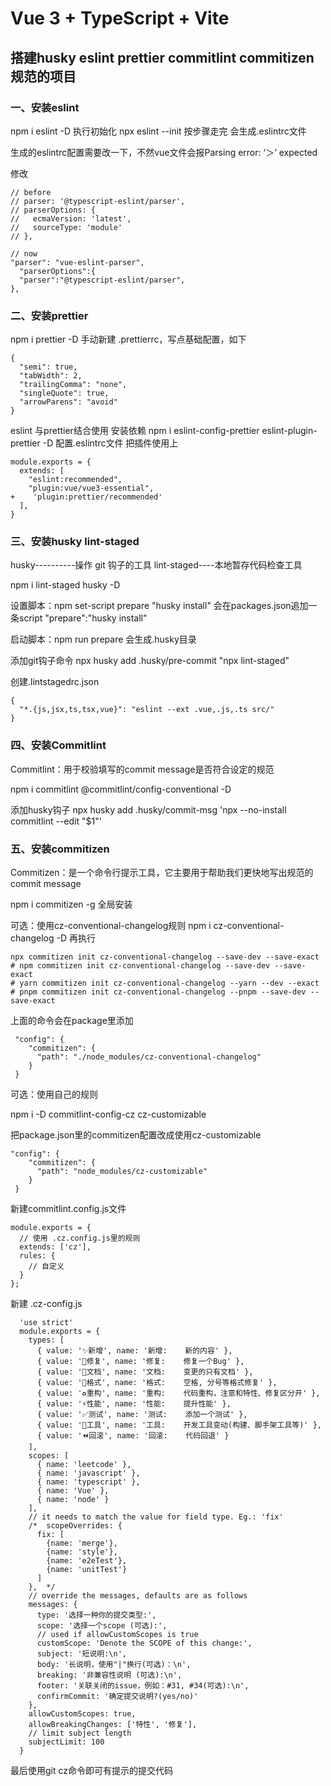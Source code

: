 # Vue 3 + TypeScript + Vite

## 搭建husky eslint prettier commitlint commitizen 规范的项目

### 一、安装eslint

npm i eslint -D
执行初始化
npx eslint --init
按步骤走完
会生成.eslintrc文件

生成的eslintrc配置需要改一下，不然vue文件会报Parsing error: ‘＞‘ expected

修改

```
// before
// parser: '@typescript-eslint/parser',
// parserOptions: {
//   ecmaVersion: 'latest',
//   sourceType: 'module'
// },

// now
"parser": "vue-eslint-parser",
  "parserOptions":{
  "parser":"@typescript-eslint/parser",
},
```

### 二、安装prettier

npm i prettier -D
手动新建 .prettierrc，写点基础配置，如下

```
{
  "semi": true,
  "tabWidth": 2,
  "trailingComma": "none",
  "singleQuote": true,
  "arrowParens": "avoid"
}

```

eslint 与prettier结合使用
安装依赖
npm i  eslint-config-prettier eslint-plugin-prettier -D
配置.eslintrc文件
把插件使用上

```
module.exports = {
  extends: [
    "eslint:recommended", 
    "plugin:vue/vue3-essential",
+    'plugin:prettier/recommended'
  ],
}
```

### 三、安装husky lint-staged  

husky----------操作 git 钩子的工具
lint-staged----本地暂存代码检查工具

npm i lint-staged husky -D

设置脚本：npm set-script prepare "husky install"
会在packages.json追加一条script
 "prepare":"husky install"

启动脚本：npm run prepare
会生成.husky目录

添加git钩子命令
npx husky add .husky/pre-commit "npx lint-staged"

创建.lintstagedrc.json

```
{
  "*.{js,jsx,ts,tsx,vue}": "eslint --ext .vue,.js,.ts src/"
}

```

### 四、安装Commitlint

Commitlint：用于校验填写的commit message是否符合设定的规范

npm i commitlint @commitlint/config-conventional -D

添加husky钩子
npx husky add .husky/commit-msg 'npx --no-install commitlint --edit "$1"'

### 五、安装commitizen

Commitizen：是一个命令行提示工具，它主要用于帮助我们更快地写出规范的commit message

npm i commitizen  -g   全局安装

可选：使用cz-conventional-changelog规则
npm i cz-conventional-changelog -D
再执行

```
npx commitizen init cz-conventional-changelog --save-dev --save-exact
# npm commitizen init cz-conventional-changelog --save-dev --save-exact 
# yarn commitizen init cz-conventional-changelog --yarn --dev --exact 
# pnpm commitizen init cz-conventional-changelog --pnpm --save-dev --save-exact
```

上面的命令会在package里添加

```
 "config": {
    "commitizen": {
      "path": "./node_modules/cz-conventional-changelog"
    }
 }
```

可选：使用自己的规则

npm i -D commitlint-config-cz cz-customizable

把package.json里的commitizen配置改成使用cz-customizable

```
"config": {
    "commitizen": {
      "path": "node_modules/cz-customizable"
    }
 }
```

新建commitlint.config.js文件

```
module.exports = {
  // 使用 .cz.config.js里的规则 
  extends: ['cz'],
  rules: {
    // 自定义
  }
};
```

新建 .cz-config.js

```
  'use strict'
  module.exports = {
    types: [
      { value: '✨新增', name: '新增:    新的内容' },
      { value: '🐛修复', name: '修复:    修复一个Bug' },
      { value: '📝文档', name: '文档:    变更的只有文档' },
      { value: '💄格式', name: '格式:    空格, 分号等格式修复' },
      { value: '♻️重构', name: '重构:    代码重构，注意和特性、修复区分开' },
      { value: '⚡️性能', name: '性能:    提升性能' },
      { value: '✅测试', name: '测试:    添加一个测试' },
      { value: '🔧工具', name: '工具:    开发工具变动(构建、脚手架工具等)' },
      { value: '⏪回滚', name: '回滚:    代码回退' }
    ],
    scopes: [
      { name: 'leetcode' },
      { name: 'javascript' },
      { name: 'typescript' },
      { name: 'Vue' },
      { name: 'node' }
    ],
    // it needs to match the value for field type. Eg.: 'fix'
    /*  scopeOverrides: {
      fix: [
        {name: 'merge'},
        {name: 'style'},
        {name: 'e2eTest'},
        {name: 'unitTest'}
      ]
    },  */
    // override the messages, defaults are as follows
    messages: {
      type: '选择一种你的提交类型:',
      scope: '选择一个scope (可选):',
      // used if allowCustomScopes is true
      customScope: 'Denote the SCOPE of this change:',
      subject: '短说明:\n',
      body: '长说明，使用"|"换行(可选)：\n',
      breaking: '非兼容性说明 (可选):\n',
      footer: '关联关闭的issue，例如：#31, #34(可选):\n',
      confirmCommit: '确定提交说明?(yes/no)'
    },
    allowCustomScopes: true,
    allowBreakingChanges: ['特性', '修复'],
    // limit subject length
    subjectLimit: 100
  }

```

最后使用git cz命令即可有提示的提交代码
